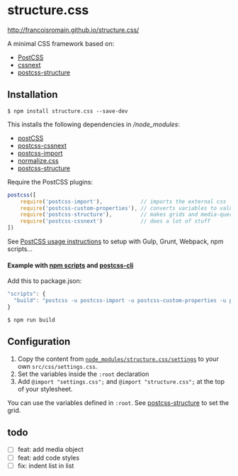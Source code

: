 # structure.css

http://francoisromain.github.io/structure.css/

A minimal CSS framework based on:

- [PostCSS](http://postcss.org/)
- [cssnext](http://cssnext.io)
- [postcss-structure](http://francoisromain.github.io/postcss-structure/)

## Installation

    $ npm install structure.css --save-dev

This installs the following dependencies in */node_modules*:

- [postCSS](https://www.npmjs.com/package/postcss)
- [postcss-cssnext](https://www.npmjs.com/package/postcss-cssnext)
- [postcss-import](https://www.npmjs.com/package/postcss-import)
- [normalize.css](https://www.npmjs.com/package/normalize-css)
- [postcss-structure](https://www.npmjs.com/package/postcss-structure)

Require the PostCSS plugins:

``` js
postcss([ 
    require('postcss-import'),            // imports the external css
    require('postcss-custom-properties'), // converts variables to values
    require('postcss-structure'),         // makes grids and media-queries
    require('postcss-cssnext')            // does a lot of stuff
])
```

See [PostCSS usage instructions](https://github.com/postcss/postcss#usage) to setup with Gulp, Grunt, Webpack, npm scripts…

#### Example with [npm scripts](https://docs.npmjs.com/misc/scripts) and [postcss-cli](https://www.npmjs.com/package/postcss-cli)

Add this to package.json:

```js
"scripts": {
  "build": "postcss -u postcss-import -u postcss-custom-properties -u postcss-structure -u postcss-cssnext -i src/css/styles.css -o dist/css/styles.css"
}
```

    $ npm run build


## Configuration

1. Copy the content from [`node_modules/structure.css/settings`](https://raw.githubusercontent.com/francoisromain/structure.css/master/settings.css) to your own `src/css/settings.css`.
2. Set the variables inside the `:root` declaration
3. Add `@import "settings.css";` and `@import "structure.css";` at the top of your stylesheet.

You can use the variables defined in `:root`. See [postcss-structure](https://github.com/francoisromain/postcss-structure#usage) to set the grid.

## todo

- [ ] feat: add media object
- [ ] feat: add code styles
- [ ] fix: indent list in list